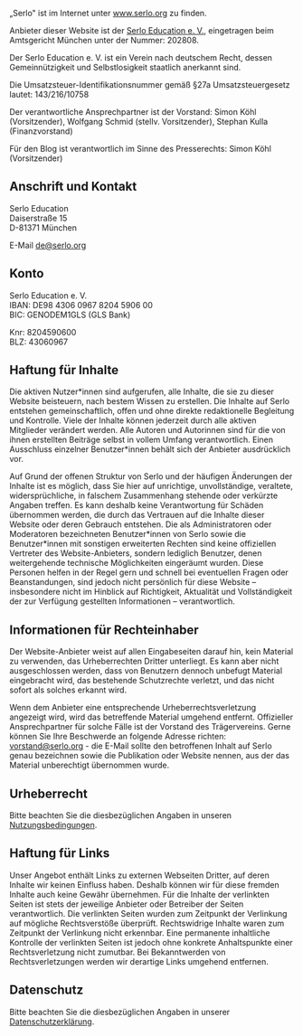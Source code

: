 „Serlo" ist im Internet unter www.serlo.org zu finden.

Anbieter dieser Website ist der [Serlo Education e. V.](/ref/21437), eingetragen beim Amtsgericht München unter der Nummer: 202808.

Der Serlo Education e. V. ist ein Verein nach deutschem Recht, dessen Gemeinnützigkeit und Selbstlosigkeit staatlich anerkannt sind.

Die Umsatzsteuer-Identifikationsnummer gemäß §27a Umsatzsteuergesetz lautet: 143/216/10758

Der verantwortliche Ansprechpartner ist der Vorstand: Simon Köhl (Vorsitzender), Wolfgang Schmid (stellv. Vorsitzender), Stephan Kulla (Finanzvorstand)

Für den Blog ist verantwortlich im Sinne des Presserechts: Simon Köhl (Vorsitzender)

Anschrift und Kontakt
---------------------

Serlo Education<br>
Daiserstraße 15<br>
D-81371 München

E-Mail [de@serlo.org](mailto:de@serlo.org)

Konto
-----

Serlo Education e. V.<br>
IBAN: DE98 4306 0967 8204 5906 00<br>
BIC: GENODEM1GLS (GLS Bank)

Knr: 8204590600<br>
BLZ: 43060967

Haftung für Inhalte
-------------------

Die aktiven Nutzer\*innen sind aufgerufen, alle Inhalte, die sie zu dieser Website beisteuern, nach bestem Wissen zu erstellen. Die Inhalte auf Serlo entstehen gemeinschaftlich, offen und ohne direkte redaktionelle Begleitung und Kontrolle. Viele der Inhalte können jederzeit durch alle aktiven Mitglieder verändert werden. Alle Autoren und Autorinnen sind für die von ihnen erstellten Beiträge selbst in vollem Umfang verantwortlich. Einen Ausschluss einzelner Benutzer\*innen behält sich der Anbieter ausdrücklich vor.

Auf Grund der offenen Struktur von Serlo und der häufigen Änderungen der Inhalte ist es möglich, dass Sie hier auf unrichtige, unvollständige, veraltete, widersprüchliche, in falschem Zusammenhang stehende oder verkürzte Angaben treffen. Es kann deshalb keine Verantwortung für Schäden übernommen werden, die durch das Vertrauen auf die Inhalte dieser Website oder deren Gebrauch entstehen. Die als Administratoren oder Moderatoren bezeichneten Benutzer\*innen von Serlo sowie die Benutzer\*innen mit sonstigen erweiterten Rechten sind keine offiziellen Vertreter des Website-Anbieters, sondern lediglich Benutzer, denen weitergehende technische Möglichkeiten eingeräumt wurden. Diese Personen helfen in der Regel gern und schnell bei eventuellen Fragen oder Beanstandungen, sind jedoch nicht persönlich für diese Website – insbesondere nicht im Hinblick auf Richtigkeit, Aktualität und Vollständigkeit der zur Verfügung gestellten Informationen – verantwortlich.

Informationen für Rechteinhaber
-------------------------------

Der Website-Anbieter weist auf allen Eingabeseiten darauf hin, kein Material zu verwenden, das Urheberrechten Dritter unterliegt. Es kann aber nicht ausgeschlossen werden, dass von Benutzern dennoch unbefugt Material eingebracht wird, das bestehende Schutzrechte verletzt, und das nicht sofort als solches erkannt wird.

Wenn dem Anbieter eine entsprechende Urheberrechtsverletzung angezeigt wird, wird das betreffende Material umgehend entfernt. Offizieller Ansprechpartner für solche Fälle ist der Vorstand des Trägervereins. Gerne können Sie Ihre Beschwerde an folgende Adresse richten: vorstand@serlo.org - die E-Mail sollte den betroffenen Inhalt auf Serlo genau bezeichnen sowie die Publikation oder Website nennen, aus der das Material unberechtigt übernommen wurde.

Urheberrecht
------------

Bitte beachten Sie die diesbezüglichen Angaben in unseren [Nutzungsbedingungen](/terms).

Haftung für Links
-----------------

Unser Angebot enthält Links zu externen Webseiten Dritter, auf deren Inhalte wir keinen Einfluss haben. Deshalb können wir für diese fremden Inhalte auch keine Gewähr übernehmen. Für die Inhalte der verlinkten Seiten ist stets der jeweilige Anbieter oder Betreiber der Seiten verantwortlich. Die verlinkten Seiten wurden zum Zeitpunkt der Verlinkung auf mögliche Rechtsverstöße überprüft. Rechtswidrige Inhalte waren zum Zeitpunkt der Verlinkung nicht erkennbar. Eine permanente inhaltliche Kontrolle der verlinkten Seiten ist jedoch ohne konkrete Anhaltspunkte einer Rechtsverletzung nicht zumutbar. Bei Bekanntwerden von Rechtsverletzungen werden wir derartige Links umgehend entfernen.

Datenschutz
-----------

Bitte beachten Sie die diesbezüglichen Angaben in unserer [Datenschutzerklärung](/privacy).

